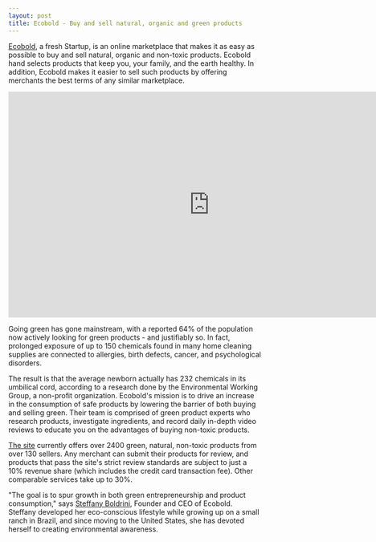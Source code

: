 ```yaml
---
layout: post
title: Ecobold - Buy and sell natural, organic and green products
---
```


<a href="http://www.ecobold.com/">Ecobold</a>, a fresh Startup, is an online marketplace that makes it as easy as possible to buy and sell natural, organic and non-toxic products. Ecobold hand selects products that keep you, your family, and the earth healthy. In addition, Ecobold makes it easier to sell such products by offering merchants the best terms of any similar marketplace.

<iframe width="800" height="450" src="http://www.youtube.com/embed/rq-wdHqIHnA" frameborder="0" allowfullscreen></iframe>

Going green has gone mainstream, with a reported 64% of the population now actively looking for green products - and justifiably so. In fact, prolonged exposure of up to 150 chemicals found in many home cleaning supplies are connected to allergies, birth defects, cancer, and psychological disorders.

The result is that the average newborn actually has 232 chemicals in its umbilical cord, according to a research done by the Environmental Working Group, a non-profit organization. Ecobold's mission is to drive an increase in the consumption of safe products by lowering the barrier of both buying and selling green. Their team is comprised of green product experts who research products, investigate ingredients, and record daily in-depth video reviews to educate you on the advantages of buying non-toxic products.

<a href="http://www.ecobold.com/">The site</a> currently offers over 2400 green, natural, non-toxic products from over 130 sellers. Any merchant can submit their products for review, and products that pass the site's strict review standards are subject to just a 10% revenue share (which includes the credit card transaction fee). Other comparable services take up to 30%.

"The goal is to spur growth in both green entrepreneurship and product consumption," says <a href="http://twitter.com/steffbold">Steffany Boldrini</a>, Founder and CEO of Ecobold. Steffany developed her eco-conscious lifestyle while growing up on a small ranch in Brazil, and since moving to the United States, she has devoted herself to creating environmental awareness.

